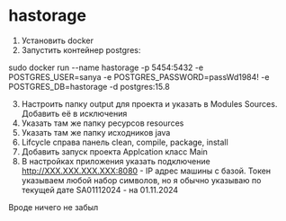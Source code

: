 # hastorage

1. Установить docker
2. Запустить контейнер postgres:

sudo docker run --name hastorage -p 5454:5432 -e POSTGRES_USER=sanya -e POSTGRES_PASSWORD=passWd1984! -e POSTGRES_DB=hastorage -d postgres:15.8

3. Настроить папку output для проекта и указать в Modules Sources. Добавить её в исключения
4. Указать там же папку ресурсов resources
5. Указать там же папку исходников java
6. Lifcycle справа панель clean, compile, package, install
7. Добавить запуск проекта Applcation класс Main
8. В настройках приложения указать подключение http://XXX.XXX.XXX.XXX:8080  - IP адрес машины с базой. Токен указываем любой набор символов, но я обычно указываю по текущей дате SA01112024 - на 01.11.2024

Вроде ничего не забыл
